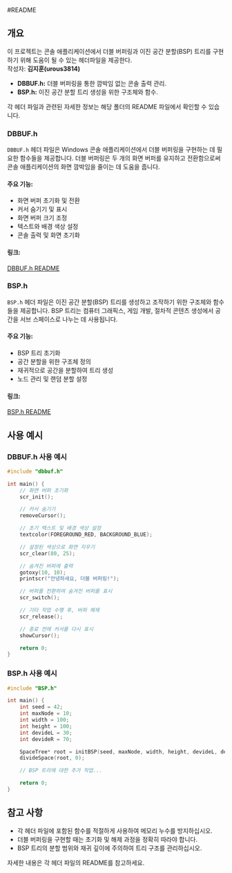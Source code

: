 #README

## 개요

이 프로젝트는 콘솔 애플리케이션에서 더블 버퍼링과 이진 공간 분할(BSP) 트리를 구현하기 위해 도움이 될 수 있는 헤더파일을 제공한다.   
작성자: **김지훈(urous3814)**

-   **DBBUF.h:** 더블 버퍼링을 통한 깜박임 없는 콘솔 출력 관리.
-   **BSP.h:** 이진 공간 분할 트리 생성을 위한 구조체와 함수.

각 헤더 파일과 관련된 자세한 정보는 해당 폴더의 README 파일에서 확인할 수 있습니다.

### DBBUF.h

`DBBUF.h` 헤더 파일은 Windows 콘솔 애플리케이션에서 더블 버퍼링을 구현하는 데 필요한 함수들을 제공합니다. 더블 버퍼링은 두 개의 화면 버퍼를 유지하고 전환함으로써 콘솔 애플리케이션의 화면 깜박임을 줄이는 데 도움을 줍니다.

#### 주요 기능:

-   화면 버퍼 초기화 및 전환
-   커서 숨기기 및 표시
-   화면 버퍼 크기 조정
-   텍스트와 배경 색상 설정
-   콘솔 출력 및 화면 초기화

#### 링크:

[DBBUF.h README](DBBUF/README.md)

### BSP.h

`BSP.h` 헤더 파일은 이진 공간 분할(BSP) 트리를 생성하고 조작하기 위한 구조체와 함수들을 제공합니다. BSP 트리는 컴퓨터 그래픽스, 게임 개발, 절차적 콘텐츠 생성에서 공간을 서브 스페이스로 나누는 데 사용됩니다.

#### 주요 기능:

-   BSP 트리 초기화
-   공간 분할을 위한 구조체 정의
-   재귀적으로 공간을 분할하여 트리 생성
-   노드 관리 및 랜덤 분할 설정

#### 링크:

[BSP.h README](BSP/README.md)

## 사용 예시

### DBBUF.h 사용 예시

```c
#include "dbbuf.h"

int main() {
    // 화면 버퍼 초기화
    scr_init();

    // 커서 숨기기
    removeCursor();

    // 초기 텍스트 및 배경 색상 설정
    textcolor(FOREGROUND_RED, BACKGROUND_BLUE);

    // 설정된 색상으로 화면 지우기
    scr_clear(80, 25);

    // 숨겨진 버퍼에 출력
    gotoxy(10, 10);
    printscr("안녕하세요, 더블 버퍼링!");

    // 버퍼를 전환하여 숨겨진 버퍼를 표시
    scr_switch();

    // 기타 작업 수행 후, 버퍼 해제
    scr_release();

    // 종료 전에 커서를 다시 표시
    showCursor();

    return 0;
}
```

### BSP.h 사용 예시

```c
#include "BSP.h"

int main() {
    int seed = 42;
    int maxNode = 10;
    int width = 100;
    int height = 100;
    int devideL = 30;
    int devideR = 70;

    SpaceTree* root = initBSP(seed, maxNode, width, height, devideL, devideR);
    divideSpace(root, 0);

    // BSP 트리에 대한 추가 작업...

    return 0;
}
```

## 참고 사항

-   각 헤더 파일에 포함된 함수를 적절하게 사용하여 메모리 누수를 방지하십시오.
-   더블 버퍼링을 구현할 때는 초기화 및 해제 과정을 정확히 따라야 합니다.
-   BSP 트리의 분할 범위와 재귀 깊이에 주의하여 트리 구조를 관리하십시오.

자세한 내용은 각 헤더 파일의 README를 참고하세요.
